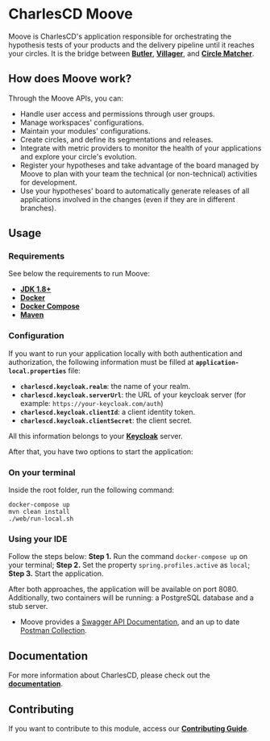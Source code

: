 # **CharlesCD Moove**

Moove is CharlesCD's application responsible for orchestrating the hypothesis tests of your products and the delivery pipeline until it reaches your circles. It is the bridge between [**Butler**](https://github.com/ZupIT/charlescd/tree/main/butler), [**Villager**](https://github.com/ZupIT/charlescd/tree/main/villager), and [**Circle Matcher**](https://github.com/ZupIT/charlescd/tree/main/circle-matcher). 
 
## **How does Moove work?**

Through the Moove APIs, you can:
- Handle user access and permissions through user groups.
- Manage workspaces' configurations.
- Maintain your modules' configurations.
- Create circles, and define its segmentations and releases.
- Integrate with metric providers to monitor the health of your applications and explore your circle's evolution.
- Register your hypotheses and take advantage of the board managed by Moove to plan with your team the technical (or non-technical) activities for development.
- Use your hypotheses' board to automatically generate releases of all applications involved in the changes (even if they are in different branches).
 
## **Usage**

### **Requirements**
See below the requirements to run Moove:
- [**JDK 1.8+**](https://www.oracle.com/java/technologies/downloads/)
- [**Docker**](https://docs.docker.com/get-docker/)
- [**Docker Compose**](https://docs.docker.com/compose/install/)
- [**Maven**](https://maven.apache.org/download.cgi)
 
 ### **Configuration**

If you want to run your application locally with both authentication and authorization, the following information must be filled at **`application-local.properties`** file:
- **`charlescd.keycloak.realm`**: the name of your realm.
- **`charlescd.keycloak.serverUrl`**: the URL of your keycloak server (for example: `https://your-keycloak.com/auth`)
- **`charlescd.keycloak.clientId`**: a client identity token.
- **`charlescd.keycloak.clientSecret`**: the client secret.

All this information belongs to your [**Keycloak**](https://www.keycloak.org/docs/6.0/server_admin/) server.
                                     
After that, you have two options to start the application:

### **On your terminal**
Inside the root folder, run the following command:

```
docker-compose up
mvn clean install
./web/run-local.sh
```

### **Using your IDE**
Follow the steps below: 
**Step 1.** Run the command `docker-compose up` on your terminal;
**Step 2.** Set the property `spring.profiles.active` as `local`;
**Step 3.** Start the application.

After both approaches, the application will be available on port 8080. Additionally, two containers will be running: a PostgreSQL database and a stub server.
 
- Moove provides a [Swagger API Documentation](http://localhost:8080/swagger-ui.html), and an up to date [Postman Collection](https://www.postman.com/).

## **Documentation**

For more information about CharlesCD, please check out the [**documentation**](https://docs.charlescd.io/).

## **Contributing**

If you want to contribute to this module, access our [**Contributing Guide**](https://github.com/ZupIT/charlescd/blob/main/CONTRIBUTING.md).


[JDK 1.8+]: https://www.oracle.com/java/technologies/javase-jdk8-downloads.html
[Docker]: https://docs.docker.com/get-docker/
[Docker Compose]: https://docs.docker.com/compose/install/
[Maven]: https://maven.apache.org/install.html
[Keycloak]: https://www.keycloak.org/docs/6.0/server_admin/
[Swagger API Documentation]: http://localhost:8080/swagger-ui.html
[Postman Collection]: data/postman/Charles%20Collection.postman_collection.json
[Butler]: https://github.com/ZupIT/charlescd/tree/master/butler
[Villager]: https://github.com/ZupIT/charlescd/tree/master/villager
[Circle Matcher]: https://github.com/ZupIT/charlescd/tree/master/circle-matcher
[Contributing Guide]: https://github.com/ZupIT/charlescd/blob/master/CONTRIBUTING.md
[Documentation]: https://docs.charlescd.io/
